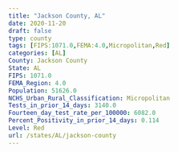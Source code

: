 ```yaml
---
title: "Jackson County, AL"
date: 2020-11-20
draft: false
type: county
tags: [FIPS:1071.0,FEMA:4.0,Micropolitan,Red]
categories: [AL]
County: Jackson County
State: AL
FIPS: 1071.0
FEMA_Region: 4.0
Population: 51626.0
NCHS_Urban_Rural_Classification: Micropolitan
Tests_in_prior_14_days: 3140.0
Fourteen_day_test_rate_per_100000: 6082.0
Percent_Positivity_in_prior_14_days: 0.114
Level: Red
url: /states/AL/jackson-county
---
```



